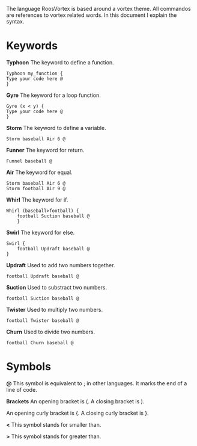 The language RoosVortex is based around a vortex theme.
All commandos are references to vortex related words.
In this document I explain the syntax.

# Keywords
**Typhoon**
The keyword to define a function.

```RoosVortex
Typhoon my_function {
Type your code here @
}
```

**Gyre**
The keyword for a loop function.

```RoosVortex
Gyre (x < y) {
Type your code here @
}
```

**Storm**
The keyword to define a variable.

```RoosVortex
Storm baseball Air 6 @
```

**Funner**
The keyword for return.

```RoosVortex
Funnel baseball @
```

**Air**
The keyword for equal.

```RoosVortex
Storm baseball Air 6 @
Storm football Air 9 @
```

**Whirl**
The keyword for if.

```RoosVortex
Whirl (baseball>football) {
    football Suction baseball @
    }
```

**Swirl**
The keyword for else.

```RoosVortex
Swirl {
    football Updraft baseball @
}
```

**Updraft**
Used to add two numbers together.

```RoosVortex
football Updraft baseball @
```

**Suction**
Used to substract two numbers.

```RoosVortex
football Suction baseball @
```

**Twister**
Used to multiply two numbers.

```RoosVortex
football Twister baseball @
```

**Churn**
Used to divide two numbers.

```RoosVortex
football Churn baseball @
```

# Symbols

**@**
This symbol is equivalent to ; in other languages. It marks the end of a line of code.

**Brackets**
An opening bracket is \(.
A closing bracket is \).

An opening curly bracket is \{.
A closing curly bracket is \}.

**<**
This symbol stands for smaller than.

**>**
This symbol stands for greater than.